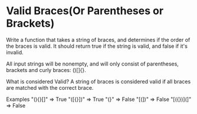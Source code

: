 # Valid Braces(Or Parentheses or Brackets)

Write a function that takes a string of braces, and determines if the order of the braces is valid. It should return
true if the string is valid, and false if it's invalid.

All input strings will be nonempty, and will only consist of parentheses, brackets and curly braces: ()[]{}.

What is considered Valid? A string of braces is considered valid if all braces are matched with the correct brace.

Examples
"(){}[]"   =>  True
"([{}])"   =>  True
"(}"       =>  False
"[(])"     =>  False
"[({})](]" =>  False
